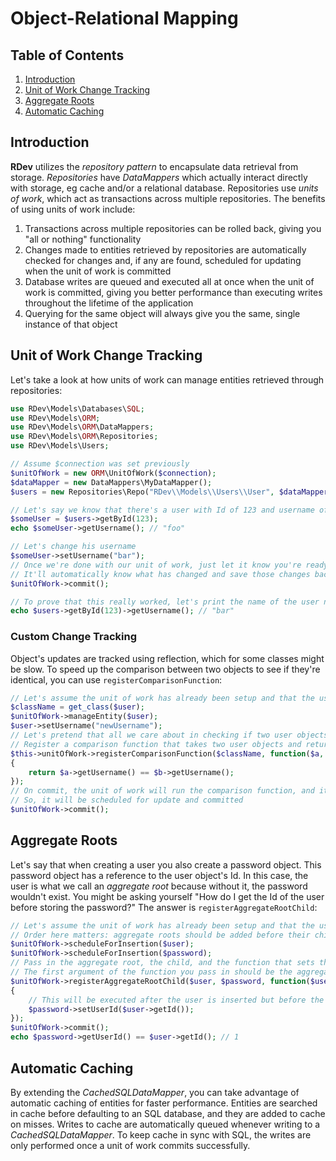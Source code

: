 # Object-Relational Mapping

## Table of Contents
1. [Introduction](#introduction)
2. [Unit of Work Change Tracking](#unit-of-work-change-tracking)
3. [Aggregate Roots](#aggregate-roots)
4. [Automatic Caching](#automatic-caching)

## Introduction
**RDev** utilizes the *repository pattern* to encapsulate data retrieval from storage.  *Repositories* have *DataMappers* which actually interact directly with storage, eg cache and/or a relational database.  Repositories use *units of work*, which act as transactions across multiple repositories.  The benefits of using units of work include:

1. Transactions across multiple repositories can be rolled back, giving you "all or nothing" functionality
2. Changes made to entities retrieved by repositories are automatically checked for changes and, if any are found, scheduled for updating when the unit of work is committed
3. Database writes are queued and executed all at once when the unit of work is committed, giving you better performance than executing writes throughout the lifetime of the application
4. Querying for the same object will always give you the same, single instance of that object

## Unit of Work Change Tracking
Let's take a look at how units of work can manage entities retrieved through repositories:
```php
use RDev\Models\Databases\SQL;
use RDev\Models\ORM;
use RDev\Models\ORM\DataMappers;
use RDev\Models\ORM\Repositories;
use RDev\Models\Users;

// Assume $connection was set previously
$unitOfWork = new ORM\UnitOfWork($connection);
$dataMapper = new DataMappers\MyDataMapper();
$users = new Repositories\Repo("RDev\\Models\\Users\\User", $dataMapper, $unitOfWork);

// Let's say we know that there's a user with Id of 123 and username of "foo" in the repository
$someUser = $users->getById(123);
echo $someUser->getUsername(); // "foo"

// Let's change his username
$someUser->setUsername("bar");
// Once we're done with our unit of work, just let it know you're ready to commit
// It'll automatically know what has changed and save those changes back to storage
$unitOfWork->commit();

// To prove that this really worked, let's print the name of the user now
echo $users->getById(123)->getUsername(); // "bar"
```

### Custom Change Tracking
Object's updates are tracked using reflection, which for some classes might be slow.  To speed up the comparison between two objects to see if they're identical, you can use `registerComparisonFunction`:
```php
// Let's assume the unit of work has already been setup and that the user object is created
$className = get_class($user);
$unitOfWork->manageEntity($user);
$user->setUsername("newUsername");
// Let's pretend that all we care about in checking if two user objects are identical is comparing their usernames
// Register a comparison function that takes two user objects and returns whether or not the usernames matched
$this->unitOfWork->registerComparisonFunction($className, function($a, $b)
{
    return $a->getUsername() == $b->getUsername();
});
// On commit, the unit of work will run the comparison function, and it will determine that the $user's username has changed
// So, it will be scheduled for update and committed
$unitOfWork->commit();
```

## Aggregate Roots
Let's say that when creating a user you also create a password object.  This password object has a reference to the user object's Id.  In this case, the user is what we call an *aggregate root* because without it, the password wouldn't exist.  You might be asking yourself "How do I get the Id of the user before storing the password?"  The answer is `registerAggregateRootChild`:
```php
// Let's assume the unit of work has already been setup and that the user and password objects are created
// Order here matters: aggregate roots should be added before their children
$unitOfWork->scheduleForInsertion($user);
$unitOfWork->scheduleForInsertion($password);
// Pass in the aggregate root, the child, and the function that sets the aggregate root Id in the child
// The first argument of the function you pass in should be the aggregate root, and the second should be the child
$unitOfWork->registerAggregateRootChild($user, $password, function($user, $password)
{
    // This will be executed after the user is inserted but before the password is inserted
    $password->setUserId($user->getId());
});
$unitOfWork->commit();
echo $password->getUserId() == $user->getId(); // 1
```

## Automatic Caching
By extending the *CachedSQLDataMapper*, you can take advantage of automatic caching of entities for faster performance.  Entities are searched in cache before defaulting to an SQL database, and they are added to cache on misses.  Writes to cache are automatically queued whenever writing to a *CachedSQLDataMapper*.  To keep cache in sync with SQL, the writes are only performed once a unit of work commits successfully.